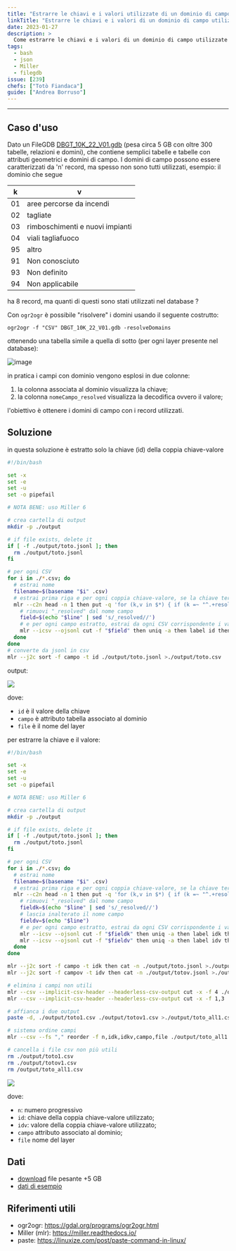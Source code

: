 ```yaml
---
title: "Estrarre le chiavi e i valori utilizzate di un dominio di campo"
linkTitle: "Estrarre le chiavi e i valori di un dominio di campo utilizzate"
date: 2023-01-27
description: >
  Come estrarre le chiavi e i valori di un dominio di campo utilizzate in un database.
tags:
  - bash
  - json
  - Miller
  - filegdb
issue: [239]
chefs: ["Totò Fiandaca"]
guide: ["Andrea Borruso"]
---
```


---

## Caso d'uso

Dato un FileGDB [DBGT_10K_22_V01.gdb](https://www.sardegnageoportale.it/index.php?xsl=2420&s=40&v=9&c=95645&es=6603&na=1&n=100&esp=1&tb=14401) (pesa circa 5 GB con oltre 300 tabelle, relazioni e domini), che contiene semplici tabelle e tabelle con attributi geometrici e domini di campo. I domini di campo possono essere caratterizzati da 'n' record, ma spesso non sono tutti utilizzati, esempio: il dominio che segue

| k   | v                               |
| --- | ------------------------------- |
| 01  | aree percorse da incendi        |
| 02  | tagliate                        |
| 03  | rimboschimenti e nuovi impianti |
| 04  | viali tagliafuoco               |
| 95  | altro                           |
| 91  | Non conosciuto                  |
| 93  | Non definito                    |
| 94  | Non applicabile                 |

ha 8 record, ma quanti di questi sono stati utilizzati nel database ?

Con `ogr2ogr` è possibile "risolvere" i domini usando il seguente costrutto:

```
ogr2ogr -f "CSV" DBGT_10K_22_V01.gdb -resolveDomains
```
ottenendo una tabella simile a quella di sotto (per ogni layer presente nel database):

![image](https://user-images.githubusercontent.com/7631137/215165038-0f15cba4-bec1-4c09-98b1-60899e729a74.png)

in pratica i campi con dominio vengono esplosi in due colonne:
1. la colonna associata al dominio visualizza la chiave;
2. la colonna `nomeCampo_resolved` visualizza la decodifica ovvero il valore;

l'obiettivo è ottenere i domini di campo con i record utilizzati.

## Soluzione

in questa soluzione è estratto solo la chiave (id) della coppia chiave-valore

```sh
#!/bin/bash

set -x
set -e
set -u
set -o pipefail

# NOTA BENE: uso Miller 6

# crea cartella di output
mkdir -p ./output

# if file exists, delete it
if [ -f ./output/toto.jsonl ]; then
  rm ./output/toto.jsonl
fi

# per ogni CSV
for i in ./*.csv; do
  # estrai nome
  filename=$(basename "$i" .csv)
  # estrai prima riga e per ogni coppia chiave-valore, se la chiave termina con "resolved", estrai il nome campo
  mlr --c2n head -n 1 then put -q 'for (k,v in $*) { if (k =~ "^.+resolved$") {print k}}' ${i} | while IFS= read -r line; do
    # rimuovi "_resolved" dal nome campo
    field=$(echo "$line" | sed 's/_resolved//')
    # e per ogni campo estratto, estrai da ogni CSV corrispondente i valori univoci del campo e aggiungi a output nome file e nome campo; il tutto in formato JSONL
    mlr --icsv --ojsonl cut -f "$field" then uniq -a then label id then put '$campo="'"$field"'";$file="'"$filename"'"' ${i} >>./output/toto.jsonl
  done
done
# converte da jsonl in csv
mlr --j2c sort -f campo -t id ./output/toto.jsonl >./output/toto.csv
```

output:

![](https://user-images.githubusercontent.com/7631137/216811657-120e268f-32c8-47cf-b045-23f64e888146.png)

dove:

- `id` è il valore della chiave
- `campo` è attributo tabella associato al dominio
- `file` è il nome del layer

per estrarre la chiave e il valore:

```sh
#!/bin/bash

set -x
set -e
set -u
set -o pipefail

# NOTA BENE: uso Miller 6

# crea cartella di output
mkdir -p ./output

# if file exists, delete it
if [ -f ./output/toto.jsonl ]; then
  rm ./output/toto.jsonl
fi

# per ogni CSV
for i in ./*.csv; do
  # estrai nome
  filename=$(basename "$i" .csv)
  # estrai prima riga e per ogni coppia chiave-valore, se la chiave termina con "resolved", estrai il nome campo
  mlr --c2n head -n 1 then put -q 'for (k,v in $*) { if (k =~ "^.+resolved$") {print k}}' ${i} | while IFS= read -r line; do
    # rimuovi "_resolved" dal nome campo
    fieldk=$(echo "$line" | sed 's/_resolved//')
    # lascia inalterato il nome campo
    fieldv=$(echo "$line")
    # e per ogni campo estratto, estrai da ogni CSV corrispondente i valori univoci del campo e aggiungi a output nome file e nome campo; il tutto in formato JSONL
    mlr --icsv --ojsonl cut -f "$fieldk" then uniq -a then label idk then put '$campo="'"$fieldk"'";$file="'"$filename"'"' ${i} >>./output/toto.jsonl
    mlr --icsv --ojsonl cut -f "$fieldv" then uniq -a then label idv then put '$campov="'"$fieldv"'";$file="'"$filename"'"' ${i} >>./output/totov.jsonl
  done
done

mlr --j2c sort -f campo -t idk then cat -n ./output/toto.jsonl >./output/toto.csv
mlr --j2c sort -f campov -t idv then cat -n ./output/totov.jsonl >./output/totov.csv

# elimina i campi non utili
mlr --csv --implicit-csv-header --headerless-csv-output cut -x -f 4 ./output/toto.csv >./output/toto1.csv
mlr --csv --implicit-csv-header --headerless-csv-output cut -x -f 1,3 ./output/totov.csv >./output/totov1.csv

# affianca i due output
paste -d, ./output/toto1.csv ./output/totov1.csv >./output/toto_all1.csv

# sistema ordine campi
mlr --csv --fs "," reorder -f n,idk,idkv,campo,file ./output/toto_all1.csv >./output/lista_finale.csv

# cancella i file csv non più utili
rm ./output/toto1.csv
rm ./output/totov1.csv
rm /output/toto_all1.csv
```

![](https://user-images.githubusercontent.com/7631137/215317822-f77c9397-6ecb-4405-b715-828388975b1a.png)

dove:

- `n`: numero progressivo
- `id`: chiave della coppia chiave-valore utilizzato;
- `idv`: valore della coppia chiave-valore utilizzato;
- `campo` attributo associato al dominio;
- `file` nome del layer

## Dati

- [download](https://www.sardegnageoportale.it/index.php?xsl=2420&s=40&v=9&c=95645&es=6603&na=1&n=100&esp=1&tb=14401) file pesante +5 GB
- [dati di esempio](https://github.com/opendatasicilia/tansignari/files/10522430/esempio.zip)

## Riferimenti utili

- ogr2ogr: <https://gdal.org/programs/ogr2ogr.html>
- Miller (mlr): <https://miller.readthedocs.io/>
- paste: <https://linuxize.com/post/paste-command-in-linux/>

